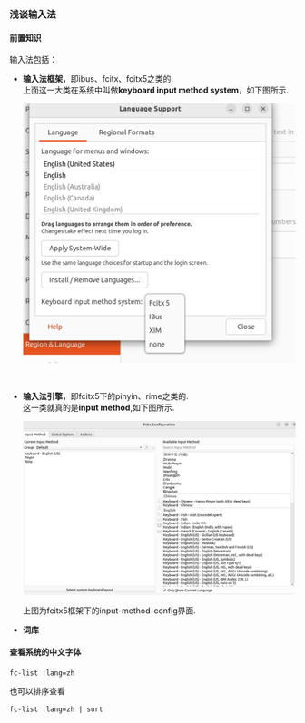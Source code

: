 ### 浅谈输入法

#### 前置知识

输入法包括：
- **输入法框架**，即ibus、fcitx、fcitx5之类的.
    <br>
    上面这一大类在系统中叫做<strong>keyboard input method system</strong>，如下图所示.

    ![input method system](images/a.png)

    <br>
- **输入法引擎**，即fcitx5下的pinyin、rime之类的.
    <br>
    这一类就真的是<strong>input method</strong>,如下图所示.

    ![input method](images/b.png)

    上图为fcitx5框架下的input-method-config界面.

- **词库**

#### 查看系统的中文字体

```shell
fc-list :lang=zh
```

也可以排序查看

```shell
fc-list :lang=zh | sort
```

